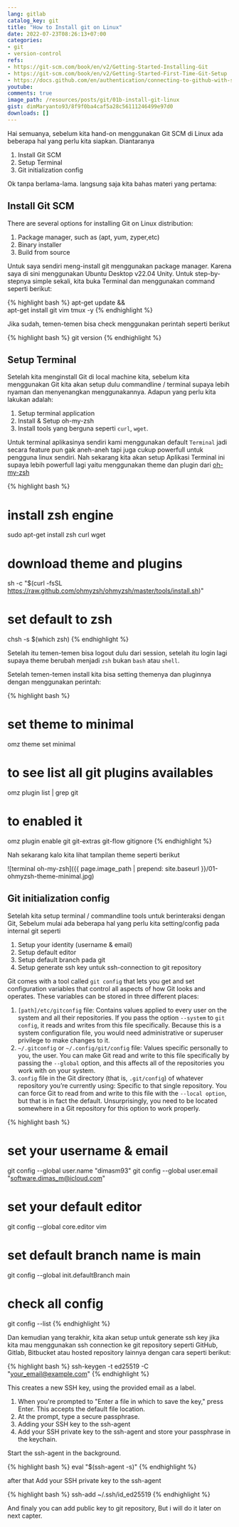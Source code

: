 ```yaml
---
lang: gitlab
catalog_key: git
title: "How to Install git on Linux"
date: 2022-07-23T08:26:13+07:00
categories:
- git
- version-control
refs: 
- https://git-scm.com/book/en/v2/Getting-Started-Installing-Git
- https://git-scm.com/book/en/v2/Getting-Started-First-Time-Git-Setup
- https://docs.github.com/en/authentication/connecting-to-github-with-ssh/generating-a-new-ssh-key-and-adding-it-to-the-ssh-agent
youtube: 
comments: true
image_path: /resources/posts/git/01b-install-git-linux
gist: dimMaryanto93/8f9f0ba4caf5a28c56111246499e97d0
downloads: []
---
```


Hai semuanya, sebelum kita hand-on menggunakan Git SCM di Linux ada beberapa hal yang perlu kita siapkan. Diantaranya

1. Install Git SCM
2. Setup Terminal
3. Git initialization config

Ok tanpa berlama-lama. langsung saja kita bahas materi yang pertama:

<!--more-->

## Install Git SCM

There are several options for installing Git on Linux distribution:

1. Package manager, such as (apt, yum, zyper,etc)
2. Binary installer
3. Build from source

Untuk saya sendiri meng-install git menggunakan package manager. Karena saya di sini menggunakan Ubuntu Desktop v22.04 Unity. Untuk step-by-stepnya simple sekali, kita buka Terminal dan menggunakan command seperti berikut:

{% highlight bash %}
apt-get update && \
apt-get install git vim tmux -y
{% endhighlight %}

Jika sudah, temen-temen bisa check menggunakan perintah seperti berikut

{% highlight bash %}
git version
{% endhighlight %}

## Setup Terminal

Setelah kita menginstall Git di local machine kita, sebelum kita menggunakan Git kita akan setup dulu commandline / terminal supaya lebih nyaman dan menyenangkan menggunakannya. Adapun yang perlu kita lakukan adalah:

1. Setup terminal application
2. Install & Setup oh-my-zsh
3. Install tools yang berguna seperti `curl`, `wget`.

Untuk terminal aplikasinya sendiri kami menggunakan default `Terminal` jadi secara feature pun gak aneh-aneh tapi juga cukup powerfull untuk pengguna linux sendiri. Nah sekarang kita akan setup Aplikasi Terminal ini supaya lebih powerfull lagi yaitu menggunakan theme dan plugin dari [oh-my-zsh](https://ohmyz.sh/)

{% highlight bash %}
# install zsh engine
sudo apt-get install zsh curl wget

# download theme and plugins
sh -c "$(curl -fsSL https://raw.github.com/ohmyzsh/ohmyzsh/master/tools/install.sh)"

# set default to zsh
chsh -s $(which zsh)
{% endhighlight %}

Setelah itu temen-temen bisa logout dulu dari session, setelah itu login lagi supaya theme berubah menjadi `zsh` bukan `bash` atau `shell`.

Setelah temen-temen install kita bisa setting themenya dan pluginnya dengan menggunakan perintah:

{% highlight bash %}
# set theme to minimal
omz theme set minimal

# to see list all git plugins availables
omz plugin list | grep git

# to enabled it
omz plugin enable git git-extras git-flow gitignore
{% endhighlight %}

Nah sekarang kalo kita lihat tampilan theme seperti berikut

![terminal oh-my-zsh]({{ page.image_path | prepend: site.baseurl }}/01-ohmyzsh-theme-minimal.jpg)

## Git initialization config

Setelah kita setup terminal / commandline tools untuk berinteraksi dengan Git, Sebelum mulai ada beberapa hal yang perlu kita setting/config pada internal git seperti

1. Setup your identity (username & email)
2. Setup default editor
3. Setup default branch pada git
4. Setup generate ssh key untuk ssh-connection to git repository

Git comes with a tool called `git config` that lets you get and set configuration variables that control all aspects of how Git looks and operates. These variables can be stored in three different places:

1. `[path]/etc/gitconfig` file: Contains values applied to every user on the system and all their repositories. If you pass the option `--system` to `git config`, it reads and writes from this file specifically. Because this is a system configuration file, you would need administrative or superuser privilege to make changes to it.
2. `~/.gitconfig` or `~/.config/git/config` file: Values specific personally to you, the user. You can make Git read and write to this file specifically by passing the `--global` option, and this affects all of the repositories you work with on your system.
3. `config` file in the Git directory (that is, `.git/config`) of whatever repository you’re currently using: Specific to that single repository. You can force Git to read from and write to this file with the `--local option`, but that is in fact the default. Unsurprisingly, you need to be located somewhere in a Git repository for this option to work properly.

{% highlight bash %}
# set your username & email
git config --global user.name "dimasm93"
git config --global user.email "software.dimas_m@icloud.com"

# set your default editor
git config --global core.editor vim

# set default branch name is main
git config --global init.defaultBranch main

# check all config
git config --list
{% endhighlight %}

Dan kemudian yang terakhir, kita akan setup untuk generate ssh key jika kita mau menggunakan ssh connection ke git repository seperti GitHub, Gitlab, Bitbucket atau hosted repository lainnya dengan cara seperti berikut:

{% highlight bash %}
ssh-keygen -t ed25519 -C "your_email@example.com"
{% endhighlight %}

This creates a new SSH key, using the provided email as a label. 

1. When you're prompted to "Enter a file in which to save the key," press Enter. This accepts the default file location.
2. At the prompt, type a secure passphrase.
3. Adding your SSH key to the ssh-agent
4. Add your SSH private key to the ssh-agent and store your passphrase in the keychain.

Start the ssh-agent in the background.

{% highlight bash %}
eval "$(ssh-agent -s)"
{% endhighlight %}

after that Add your SSH private key to the ssh-agent

{% highlight bash %}
ssh-add ~/.ssh/id_ed25519
{% endhighlight %}

And finaly you can add public key to git repository, But i will do it later on next capter.
